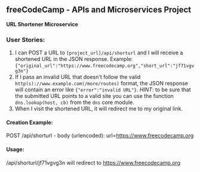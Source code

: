 **freeCodeCamp** - APIs and Microservices Project
------

**URL Shortener Microservice**

### User Stories:

1. I can POST a URL to `[project_url]/api/shorturl` and I will receive a shortened URL in the JSON response. Example: `{"original_url":"https://www.freecodecamp.org","short_url":"jf71vgvg3n"}`
2. If I pass an invalid URL that doesn't follow the valid `http(s)://www.example.com(/more/routes)` format, the JSON response will contain an error like `{"error":"invalid URL"}`. *HINT*: to be sure that the submitted URL points to a valid site you can use the function `dns.lookup(host, cb)` from the `dns` core module.
3. When I visit the shortened URL, it will redirect me to my original link.

#### Creation Example:

POST /api/shorturl - body (urlencoded): url=https://www.freecodecamp.org

#### Usage:

/api/shorturl/jf71vgvg3n will redirect to https://www.freecodecamp.org
